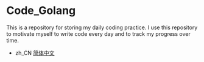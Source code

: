 # Code_Golang

This is a repository for storing my daily coding practice. I use this repository to motivate myself to write code every day and to track my progress over time.

- zh_CN [简体中文](readme/README.zh_CN.md)